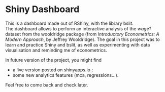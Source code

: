 # Shiny Dashboard  

This is a dashboard made out of RShiny, with the library bslit.  
The dashboard allows to perform an interactive analysis of the _wage1_ dataset from the wooldridge package (from _Introductory Econometrics: A Modern Approach_, by Jeffrey Wooldridge). 
The goal in this project was to learn and practice Shiny and bslit, as well as experimenting with data visualisation and reminding me of econometrics. 
  
In future version of the project, you might find
- a live version posted on shinyapps.io ; 
- some new analytics features (mca, regressions...). 

Feel free to come back and check later. 

